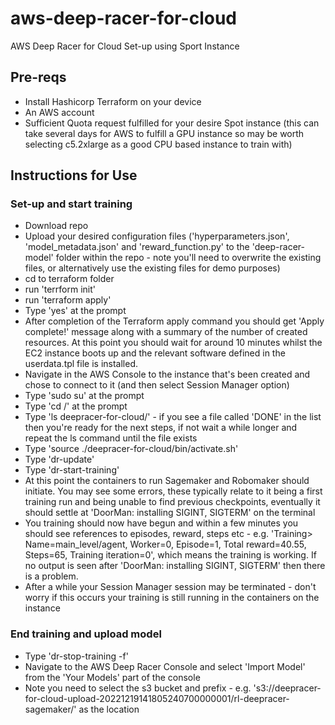 # aws-deep-racer-for-cloud
AWS Deep Racer for Cloud Set-up using Sport Instance

## Pre-reqs

- Install Hashicorp Terraform on your device
- An AWS account
- Sufficient Quota request fulfilled for your desire Spot instance (this can take several days for AWS to fulfill a GPU instance so may be worth selecting c5.2xlarge as a good CPU based instance to train with)

## Instructions for Use

### Set-up and start training

- Download repo
- Upload your desired configuration files ('hyperparameters.json', 'model_metadata.json' and 'reward_function.py' to the 'deep-racer-model' folder within the repo - note you'll need to overwrite the existing files, or alternatively use the existing files for demo purposes)
- cd to terraform folder
- run 'terrform init'
- run 'terraform apply'
- Type 'yes' at the prompt
- After completion of the Terraform apply command you should get 'Apply complete!' message along with a summary of the number of created resources.  At this point you should wait for around 10 minutes whilst the EC2 instance boots up and the relevant software defined in the userdata.tpl file is installed.
- Navigate in the AWS Console to the instance that's been created and chose to connect to it (and then select Session Manager option)
- Type 'sudo su' at the prompt
- Type 'cd /' at the prompt
- Type 'ls deepracer-for-cloud/' - if you see a file called 'DONE' in the list then you're ready for the next steps, if not wait a while longer and repeat the ls command until the file exists
- Type 'source ./deepracer-for-cloud/bin/activate.sh'
- Type 'dr-update'
- Type 'dr-start-training'
- At this point the containers to run Sagemaker and Robomaker should initiate.  You may see some errors, these typically relate to it being a first training run and being unable to find previous checkpoints, eventually it should settle at 'DoorMan: installing SIGINT, SIGTERM' on the terminal
- You training should now have begun and within a few minutes you should see references to episodes, reward, steps etc - e.g. 'Training> Name=main_level/agent, Worker=0, Episode=1, Total reward=40.55, Steps=65, Training iteration=0', which means the training is working.  If no output is seen after 'DoorMan: installing SIGINT, SIGTERM' then there is a problem.
- After a while your Session Manager session may be terminated - don't worry if this occurs your training is still running in the containers on the instance

### End training and upload model

- Type 'dr-stop-training -f'
- Navigate to the AWS Deep Racer Console and select 'Import Model' from the 'Your Models' part of the console
- Note you need to select the s3 bucket and prefix - e.g. 's3://deepracer-for-cloud-upload-20221219141805240700000001/rl-deepracer-sagemaker/' as the location